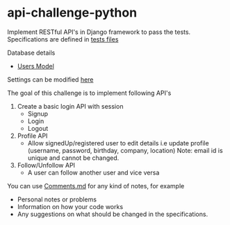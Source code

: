 # api-challenge-python

Implement RESTful API's in Django framework to pass the tests.
Specifications are defined in [tests files](/app/api/tests.py)

Database details 
- [Users Model](/app/api/models.py)

Settings can be modified [here](/app/settings.py)

The goal of this challenge is to implement following API's
1. Create a basic login API with session
    - Signup
    - Login
    - Logout
2. Profile API
    - Allow signedUp/registered user to edit details i.e update profile (username, password, birthday, company, location)
    Note: email id is unique and cannot be changed.
3. Follow/Unfollow API
    - A user can follow another user and vice versa

You can use [Comments.md](comments.md) for any kind of notes, for example
- Personal notes or problems
- Information on how your code works
- Any suggestions on what should be changed in the specifications.